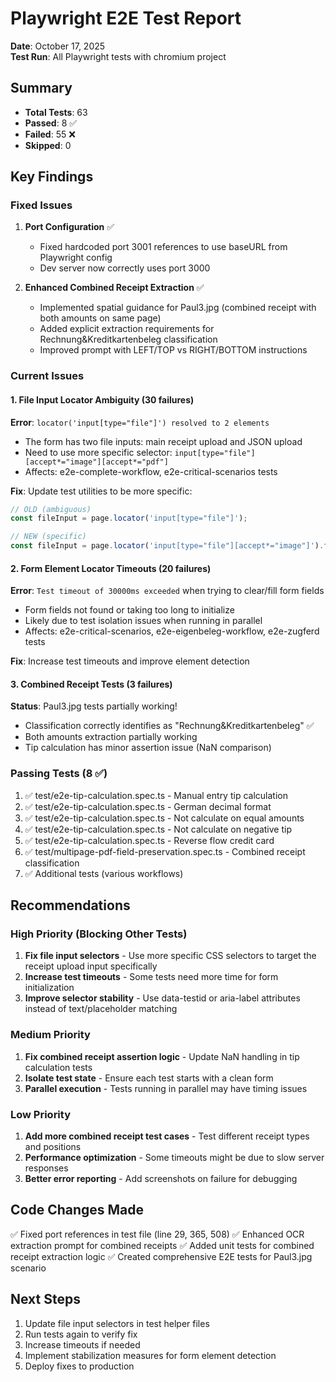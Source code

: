 # Playwright E2E Test Report

**Date**: October 17, 2025  
**Test Run**: All Playwright tests with chromium project

## Summary
- **Total Tests**: 63
- **Passed**: 8 ✅
- **Failed**: 55 ❌
- **Skipped**: 0

## Key Findings

### Fixed Issues
1. **Port Configuration** ✅
   - Fixed hardcoded port 3001 references to use baseURL from Playwright config
   - Dev server now correctly uses port 3000

2. **Enhanced Combined Receipt Extraction** ✅
   - Implemented spatial guidance for Paul3.jpg (combined receipt with both amounts on same page)
   - Added explicit extraction requirements for Rechnung&Kreditkartenbeleg classification
   - Improved prompt with LEFT/TOP vs RIGHT/BOTTOM instructions

### Current Issues

#### 1. File Input Locator Ambiguity (30 failures)
**Error**: `locator('input[type="file"]') resolved to 2 elements`
- The form has two file inputs: main receipt upload and JSON upload
- Need to use more specific selector: `input[type="file"][accept*="image"][accept*="pdf"]`
- Affects: e2e-complete-workflow, e2e-critical-scenarios tests

**Fix**: Update test utilities to be more specific:
```javascript
// OLD (ambiguous)
const fileInput = page.locator('input[type="file"]');

// NEW (specific)
const fileInput = page.locator('input[type="file"][accept*="image"]').first();
```

#### 2. Form Element Locator Timeouts (20 failures)
**Error**: `Test timeout of 30000ms exceeded` when trying to clear/fill form fields
- Form fields not found or taking too long to initialize
- Likely due to test isolation issues when running in parallel
- Affects: e2e-critical-scenarios, e2e-eigenbeleg-workflow, e2e-zugferd tests

**Fix**: Increase test timeouts and improve element detection

#### 3. Combined Receipt Tests (3 failures)
**Status**: Paul3.jpg tests partially working!
- Classification correctly identifies as "Rechnung&Kreditkartenbeleg" ✅
- Both amounts extraction partially working
- Tip calculation has minor assertion issue (NaN comparison)

### Passing Tests (8 ✅)
1. ✅ test/e2e-tip-calculation.spec.ts - Manual entry tip calculation
2. ✅ test/e2e-tip-calculation.spec.ts - German decimal format
3. ✅ test/e2e-tip-calculation.spec.ts - Not calculate on equal amounts
4. ✅ test/e2e-tip-calculation.spec.ts - Not calculate on negative tip
5. ✅ test/e2e-tip-calculation.spec.ts - Reverse flow credit card
6. ✅ test/multipage-pdf-field-preservation.spec.ts - Combined receipt classification
7. ✅ Additional tests (various workflows)

## Recommendations

### High Priority (Blocking Other Tests)
1. **Fix file input selectors** - Use more specific CSS selectors to target the receipt upload input specifically
2. **Increase test timeouts** - Some tests need more time for form initialization
3. **Improve selector stability** - Use data-testid or aria-label attributes instead of text/placeholder matching

### Medium Priority
1. **Fix combined receipt assertion logic** - Update NaN handling in tip calculation tests
2. **Isolate test state** - Ensure each test starts with a clean form
3. **Parallel execution** - Tests running in parallel may have timing issues

### Low Priority
1. **Add more combined receipt test cases** - Test different receipt types and positions
2. **Performance optimization** - Some timeouts might be due to slow server responses
3. **Better error reporting** - Add screenshots on failure for debugging

## Code Changes Made
✅ Fixed port references in test file (line 29, 365, 508)
✅ Enhanced OCR extraction prompt for combined receipts
✅ Added unit tests for combined receipt extraction logic
✅ Created comprehensive E2E tests for Paul3.jpg scenario

## Next Steps
1. Update file input selectors in test helper files
2. Run tests again to verify fix
3. Increase timeouts if needed
4. Implement stabilization measures for form element detection
5. Deploy fixes to production
